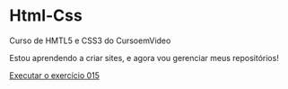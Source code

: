 # Html-Css
 Curso de HMTL5 e CSS3 do CursoemVideo

 Estou aprendendo a criar sites, e agora vou gerenciar meus repositórios!

<a href="https://j01c3.github.io/Html-Css/Exercicios/Ex015/index.html"> Executar o exercício 015</a>